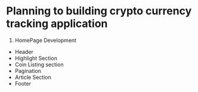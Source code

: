 # Planning to building crypto currency tracking application

1. HomePage Development
  - Header
  - Highlight Section
  - Coin Listing section
  - Pagination
  - Article Section
  - Footer